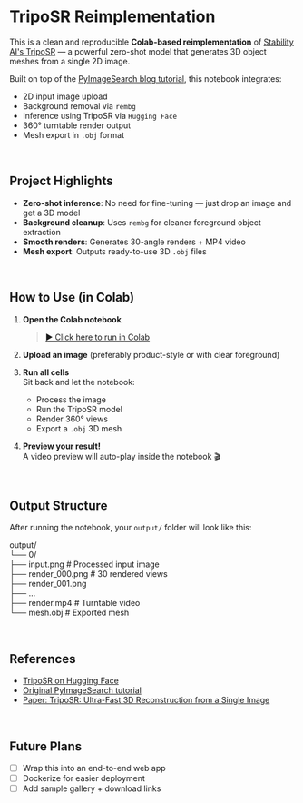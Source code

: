 # TripoSR Reimplementation

This is a clean and reproducible **Colab-based reimplementation** of [Stability AI's TripoSR](https://huggingface.co/stabilityai/TripoSR) — a powerful zero-shot model that generates 3D object meshes from a single 2D image.

Built on top of the [PyImageSearch blog tutorial]([https://pyimagesearch.com/](https://pyimagesearch.com/2024/11/25/create-a-3d-object-from-your-images-with-triposr-in-python/)), this notebook integrates:

- 2D input image upload
- Background removal via `rembg`
- Inference using TripoSR via `Hugging Face`
- 360° turntable render output
- Mesh export in `.obj` format

<br/>

## Project Highlights

- **Zero-shot inference**: No need for fine-tuning — just drop an image and get a 3D model
- **Background cleanup**: Uses `rembg` for cleaner foreground object extraction
- **Smooth renders**: Generates 30-angle renders + MP4 video
- **Mesh export**: Outputs ready-to-use 3D `.obj` files

<br/>

## How to Use (in Colab)

1. **Open the Colab notebook**  
   > [▶️ Click here to run in Colab](https://colab.research.google.com/drive/127g5BFZoHsj4dt6nspENpLUN6RRX9Ldr?usp=sharing)

2. **Upload an image** (preferably product-style or with clear foreground)

3. **Run all cells**  
   Sit back and let the notebook:
   - Process the image
   - Run the TripoSR model
   - Render 360° views
   - Export a `.obj` 3D mesh

4. **Preview your result!**  
   A video preview will auto-play inside the notebook 🎬

<br/>

## Output Structure

After running the notebook, your `output/` folder will look like this:

output/
<br/>
└── 0/
<br/>
├── input.png # Processed input image
<br/>
├── render_000.png # 30 rendered views
<br/>
├── render_001.png
<br/>
├── ...
<br/>
├── render.mp4 # Turntable video
<br/>
└── mesh.obj # Exported mesh

<br/>

## References

- [TripoSR on Hugging Face](https://huggingface.co/stabilityai/TripoSR)
- [Original PyImageSearch tutorial](https://pyimagesearch.com/2024/11/25/create-a-3d-object-from-your-images-with-triposr-in-python/)
- [Paper: TripoSR: Ultra-Fast 3D Reconstruction from a Single Image](https://arxiv.org/pdf/2403.02151)

<br/>

## Future Plans

- [ ] Wrap this into an end-to-end web app
- [ ] Dockerize for easier deployment
- [ ] Add sample gallery + download links
